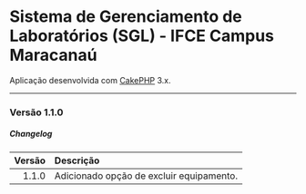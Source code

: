 # Sistema de Gerenciamento de Laboratórios (SGL) - IFCE Campus Maracanaú

Aplicação desenvolvida com [CakePHP](http://cakephp.org) 3.x.

---------------------------------
### Versão 1.1.0

##### <i class="icon-file"></i> Changelog

 Versão  | Descrição 
--------:|:------------------------------------------
  1.1.0  | Adicionado opção de excluir equipamento.
